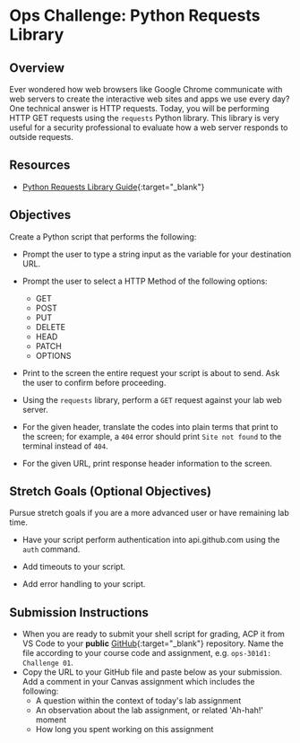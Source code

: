 # Ops Challenge: Python Requests Library

## Overview

Ever wondered how web browsers like Google Chrome communicate with web servers to create the interactive web sites and apps we use every day? One technical answer is HTTP requests. Today, you will be performing HTTP GET requests using the `requests` Python library. This library is very useful for a security professional to evaluate how a web server responds to outside requests.

## Resources

- [Python Requests Library Guide](https://realpython.com/python-requests/){:target="_blank"}

## Objectives

Create a Python script that performs the following:

- Prompt the user to type a string input as the variable for your destination URL.

- Prompt the user to select a HTTP Method of the following options:
  - GET
  - POST
  - PUT
  - DELETE
  - HEAD
  - PATCH
  - OPTIONS

- Print to the screen the entire request your script is about to send. Ask the user to confirm before proceeding.

- Using the `requests` library, perform a `GET` request against your lab web server.

- For the given header, translate the codes into plain terms that print to the screen; for example, a `404` error should print `Site not found` to the terminal instead of `404`.

- For the given URL, print response header information to the screen.

## Stretch Goals (Optional Objectives)

Pursue stretch goals if you are a more advanced user or have remaining lab time.

- Have your script perform authentication into api.github.com using the `auth` command.

- Add timeouts to your script.

- Add error handling to your script.

## Submission Instructions

- When you are ready to submit your shell script for grading, ACP it from VS Code to your **public** [GitHub](https://github.com/){:target="_blank"} repository. Name the file according to your course code and assignment, e.g. `ops-301d1: Challenge 01`.
- Copy the URL to your GitHub file and paste below as your submission. Add a comment in your Canvas assignment which includes the following:
  - A question within the context of today's lab assignment
  - An observation about the lab assignment, or related 'Ah-hah!' moment
  - How long you spent working on this assignment
